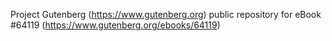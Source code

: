 Project Gutenberg (https://www.gutenberg.org) public repository for
eBook #64119 (https://www.gutenberg.org/ebooks/64119)
